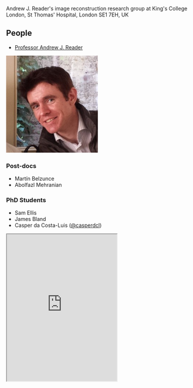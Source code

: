 Andrew J. Reader's image reconstruction research group at King's College London,
St Thomas' Hospital, London SE1 7EH, UK

## People

- [Professor Andrew J. Reader][ajr]

[![](images/andrew.jpg)][ajr]

### Post-docs

- Martín Belzunce
- Abolfazl Mehranian

### PhD Students

- Sam Ellis
- James Bland
- Casper da Costa-Luis ([@casperdcl])

<iframe height="400px" sandbox
 src="https://kclpure.kcl.ac.uk/portal/andrew.reader.html"></iframe>

[ajr]: https://kclpure.kcl.ac.uk/portal/andrew.reader.html
[@casperdcl]: https://github.com/casperdcl
